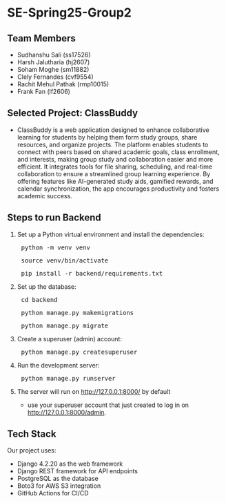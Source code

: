 # SE-Spring25-Group2

## Team Members
- Sudhanshu Sali (ss17526)
- Harsh Jalutharia (hj2607)
- Soham Moghe (sm11882)
- Clely Fernandes (cvf9554)
- Rachit Mehul Pathak (rmp10015)
- Frank Fan (lf2606)

## Selected Project: ClassBuddy

- ClassBuddy is a web application designed to enhance collaborative learning for students by helping them form study groups, share resources, and organize projects. The platform enables students to connect with peers based on shared academic goals, class enrollment, and interests, making group study and collaboration easier and more efficient. It integrates tools for file sharing, scheduling, and real-time collaboration to ensure a streamlined group learning experience. By offering features like AI-generated study aids, gamified rewards, and calendar synchronization, the app encourages productivity and fosters academic success.

## Steps to run Backend
1. Set up a Python virtual environment and install the dependencies:
    <pre> python -m venv venv </pre>
    <pre> source venv/bin/activate </pre>
    <pre> pip install -r backend/requirements.txt </pre>
  
2. Set up the database:
    <pre> cd backend </pre>
    <pre> python manage.py makemigrations </pre>
    <pre> python manage.py migrate </pre>
  
3. Create a superuser (admin) account:
    <pre> python manage.py createsuperuser </pre>
  
4. Run the development server:
    <pre> python manage.py runserver </pre>
5. The server will run on http://127.0.0.1:8000/ by default
    - use your superuser account that just created to log in on http://127.0.0.1:8000/admin.

## Tech Stack
Our project uses:
- Django 4.2.20 as the web framework
- Django REST framework for API endpoints
- PostgreSQL as the database
- Boto3 for AWS S3 integration
- GitHub Actions for CI/CD
  
